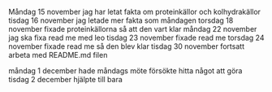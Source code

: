 Måndag 15 november jag har letat fakta om proteinkällor och kolhydrakällor
tisdag 16 november jag letade mer fakta som måndagen
torsdag 18 november fixade proteinkällorna så att den vart klar
måndag 22 november jag ska fixa read me med leo
tisdag 23 november fixade read me 
torsdag 24 november fixade read me så den blev klar
tisdag 30 november fortsatt arbeta med README.md filen

måndag 1 december hade måndags möte försökte hitta något att göra
tisdag 2 december hjälpte till bara
